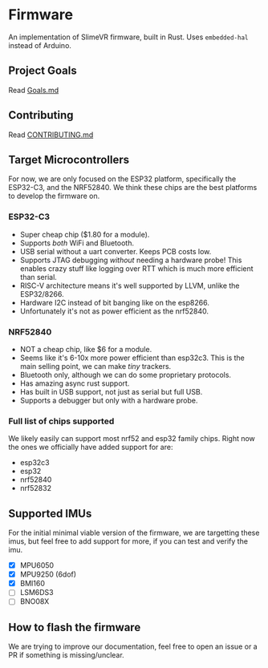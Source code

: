 # Firmware
An implementation of SlimeVR firmware, built in Rust. Uses `embedded-hal` instead of
Arduino.

## Project Goals
Read [Goals.md](docs/Goals.md)

## Contributing
Read [CONTRIBUTING.md](docs/CONTRIBUTING.md)

## Target Microcontrollers
For now, we are only focused on the ESP32 platform, specifically the ESP32-C3, and the NRF52840.
We think these chips are the best platforms to develop the firmware on.

### ESP32-C3
* Super cheap chip ($1.80 for a module).
* Supports *both* WiFi and Bluetooth.
* USB serial without a uart converter. Keeps PCB costs low.
* Supports JTAG debugging *without* needing a hardware probe!
  This enables crazy stuff like logging over RTT which is much more efficient than serial.
* RISC-V architecture means it's well supported by LLVM, unlike the ESP32/8266.
* Hardware I2C instead of bit banging like on the esp8266.
* Unfortunately it's not as power efficient as the nrf52840.

### NRF52840
* NOT a cheap chip, like $6 for a module.
* Seems like it's 6-10x more power efficient than esp32c3.
  This is the main selling point, we can make *tiny* trackers.
* Bluetooth only, although we can do some proprietary protocols.
* Has amazing async rust support.
* Has built in USB support, not just as serial but full USB.
* Supports a debugger but only with a hardware probe.

### Full list of chips supported
We likely easily can support most nrf52 and esp32 family chips. Right now the ones
we officially have added support for are:
* esp32c3
* esp32
* nrf52840
* nrf52832

## Supported IMUs
For the initial minimal viable version of the firmware, we are targetting these imus,
but feel free to add support for more, if you can test and verify the imu.

- [X] MPU6050
- [X] MPU9250 (6dof)
- [X] BMI160
- [ ] LSM6DS3
- [ ] BNO08X

## How to flash the firmware
We are trying to improve our documentation, feel free to open an issue or a PR if
something is missing/unclear.


